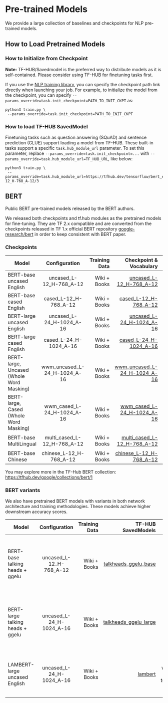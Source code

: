 # Pre-trained Models

We provide a large collection of baselines and checkpoints for NLP pre-trained
models.

## How to Load Pretrained Models

### How to Initialize from Checkpoint

**Note:** TF-HUB/Savedmodel is the preferred way to distribute models as it is
self-contained. Please consider using TF-HUB for finetuning tasks first.

If you use the [NLP training library](train.md),
you can specify the checkpoint path link directly when launching your job. For
example, to initialize the model from the checkpoint, you can specify
`--params_override=task.init_checkpoint=PATH_TO_INIT_CKPT` as:

```
python3 train.py \
 --params_override=task.init_checkpoint=PATH_TO_INIT_CKPT
```

### How to load TF-HUB SavedModel

Finetuning tasks such as question answering (SQuAD) and sentence
prediction (GLUE) support loading a model from TF-HUB. These built-in tasks
support a specific `task.hub_module_url` parameter. To set this parameter,
replace `--params_override=task.init_checkpoint=...` with
`--params_override=task.hub_module_url=TF_HUB_URL`, like below:

```
python3 train.py \
 --params_override=task.hub_module_url=https://tfhub.dev/tensorflow/bert_en_uncased_L-12_H-768_A-12/3
```

## BERT

Public BERT pre-trained models released by the BERT authors.

We released both checkpoints and tf.hub modules as the pretrained models for
fine-tuning. They are TF 2.x compatible and are converted from the checkpoints
released in TF 1.x official BERT repository
[google-research/bert](https://github.com/google-research/bert)
in order to keep consistent with BERT paper.

### Checkpoints

Model                                    | Configuration                | Training Data | Checkpoint & Vocabulary | TF-HUB SavedModels
---------------------------------------- | :--------------------------: | ------------: | ----------------------: | ------:
BERT-base uncased English                | uncased_L-12_H-768_A-12      | Wiki + Books  | [uncased_L-12_H-768_A-12](https://storage.googleapis.com/tf_model_garden/nlp/bert/v3/uncased_L-12_H-768_A-12.tar.gz) | [`BERT-Base, Uncased`](https://tfhub.dev/tensorflow/bert_en_uncased_L-12_H-768_A-12/)
BERT-base cased English                  | cased_L-12_H-768_A-12        | Wiki + Books  | [cased_L-12_H-768_A-12](https://storage.googleapis.com/tf_model_garden/nlp/bert/v3/cased_L-12_H-768_A-12.tar.gz) | [`BERT-Base, Cased`](https://tfhub.dev/tensorflow/bert_en_cased_L-12_H-768_A-12/)
BERT-large uncased English               | uncased_L-24_H-1024_A-16     | Wiki + Books  | [uncased_L-24_H-1024_A-16](https://storage.googleapis.com/tf_model_garden/nlp/bert/v3/uncased_L-24_H-1024_A-16.tar.gz) | [`BERT-Large, Uncased`](https://tfhub.dev/tensorflow/bert_en_uncased_L-24_H-1024_A-16/)
BERT-large cased English                  | cased_L-24_H-1024_A-16       | Wiki + Books  | [cased_L-24_H-1024_A-16](https://storage.googleapis.com/tf_model_garden/nlp/bert/v3/cased_L-24_H-1024_A-16.tar.gz) | [`BERT-Large, Cased`](https://tfhub.dev/tensorflow/bert_en_cased_L-24_H-1024_A-16/)
BERT-large, Uncased (Whole Word Masking) | wwm_uncased_L-24_H-1024_A-16 | Wiki + Books  | [wwm_uncased_L-24_H-1024_A-16](https://storage.googleapis.com/tf_model_garden/nlp/bert/v3/wwm_uncased_L-24_H-1024_A-16.tar.gz) | [`BERT-Large, Uncased (Whole Word Masking)`](https://tfhub.dev/tensorflow/bert_en_wwm_uncased_L-24_H-1024_A-16/)
BERT-large, Cased (Whole Word Masking)   | wwm_cased_L-24_H-1024_A-16   | Wiki + Books  | [wwm_cased_L-24_H-1024_A-16](https://storage.googleapis.com/tf_model_garden/nlp/bert/v3/wwm_cased_L-24_H-1024_A-16.tar.gz) | [`BERT-Large, Cased (Whole Word Masking)`](https://tfhub.dev/tensorflow/bert_en_wwm_cased_L-24_H-1024_A-16/)
BERT-base MultiLingual                   | multi_cased_L-12_H-768_A-12  | Wiki + Books  | [multi_cased_L-12_H-768_A-12](https://storage.googleapis.com/tf_model_garden/nlp/bert/v3/multi_cased_L-12_H-768_A-12.tar.gz) | [`BERT-Base, Multilingual Cased`](https://tfhub.dev/tensorflow/bert_multi_cased_L-12_H-768_A-12/)
BERT-base Chinese                        | chinese_L-12_H-768_A-12      | Wiki + Books  | [chinese_L-12_H-768_A-12](https://storage.googleapis.com/tf_model_garden/nlp/bert/v3/chinese_L-12_H-768_A-12.tar.gz) | [`BERT-Base, Chinese`](https://tfhub.dev/tensorflow/bert_zh_L-12_H-768_A-12/)

You may explore more in the TF-Hub BERT collection:
https://tfhub.dev/google/collections/bert/1

### BERT variants

We also have pretrained BERT models with variants in both network architecture
and training methodologies. These models achieve higher downstream accuracy
scores.

Model                            | Configuration            | Training Data            | TF-HUB SavedModels                                                                    | Comment
-------------------------------- | :----------------------: | -----------------------: | ------------------------------------------------------------------------------------: | ------:
BERT-base talking heads + ggelu  | uncased_L-12_H-768_A-12  | Wiki + Books   | [talkheads_ggelu_base](https://tfhub.dev/tensorflow/talkheads_ggelu_bert_en_base/1)   | BERT-base trained with [talking heads attention](https://arxiv.org/abs/2003.02436) and [gated GeLU](https://arxiv.org/abs/2002.05202).
BERT-large talking heads + ggelu | uncased_L-24_H-1024_A-16 | Wiki + Books  | [talkheads_ggelu_large](https://tfhub.dev/tensorflow/talkheads_ggelu_bert_en_large/1) | BERT-large trained with [talking heads attention](https://arxiv.org/abs/2003.02436) and [gated GeLU](https://arxiv.org/abs/2002.05202).
LAMBERT-large uncased English    | uncased_L-24_H-1024_A-16 | Wiki + Books  | [lambert](https://tfhub.dev/tensorflow/lambert_en_uncased_L-24_H-1024_A-16/1)         | BERT trained with LAMB and techniques from RoBERTa.
